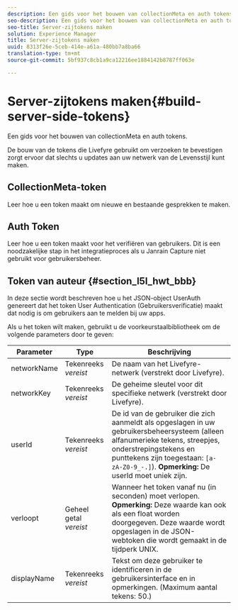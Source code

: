 ```yaml
---
description: Een gids voor het bouwen van collectionMeta en auth tokens.
seo-description: Een gids voor het bouwen van collectionMeta en auth tokens.
seo-title: Server-zijtokens maken
solution: Experience Manager
title: Server-zijtokens maken
uuid: 8313f26e-5ceb-414e-a61a-480bb7a8ba66
translation-type: tm+mt
source-git-commit: 5bf937c8cb1a9ca12216ee1884142b8787ff063e

---
```



# Server-zijtokens maken{#build-server-side-tokens}

Een gids voor het bouwen van collectionMeta en auth tokens.

De bouw van de tokens die Livefyre gebruikt om verzoeken te bevestigen zorgt ervoor dat slechts u updates aan uw netwerk van de Levensstijl kunt maken.

## CollectionMeta-token

Leer hoe u een token maakt om nieuwe en bestaande gesprekken te maken.

## Auth Token

Leer hoe u een token maakt voor het verifiëren van gebruikers. Dit is een noodzakelijke stap in het integratieproces als u Janrain Capture niet gebruikt voor gebruikersbeheer.

## Token van auteur {#section_l5l_hwt_bbb}

In deze sectie wordt beschreven hoe u het JSON-object UserAuth genereert dat het token User Authentication (Gebruikersverificatie) maakt dat nodig is om gebruikers aan te melden bij uw apps.

Als u het token wilt maken, gebruikt u de voorkeurstaalbibliotheek om de volgende parameters door te geven:

| Parameter | Type | Beschrijving |
|---|---|---|
| networkName | Tekenreeks *vereist* | De naam van het Livefyre-netwerk (verstrekt door Livefyre). |
| networkKey | Tekenreeks *vereist* | De geheime sleutel voor dit specifieke netwerk (verstrekt door Livefyre). |
| userId | Tekenreeks *vereist* | De id van de gebruiker die zich aanmeldt als opgeslagen in uw gebruikersbeheersysteem (alleen alfanumerieke tekens, streepjes, onderstrepingstekens en punttekens zijn toegestaan: `[a-zA-Z0-9_-.]`). **Opmerking:** De userId moet uniek zijn. |
| verloopt | Geheel getal *vereist* | Wanneer het token vanaf nu (in seconden) moet verlopen. **Opmerking:** Deze waarde kan ook als een float worden doorgegeven. Deze waarde wordt opgeslagen in de JSON-webtoken die wordt gemaakt in de tijdperk UNIX. |
| displayName | Tekenreeks *vereist* | Tekst om deze gebruiker te identificeren in de gebruikersinterface en in opmerkingen. (Maximum aantal tekens: 50.) |

